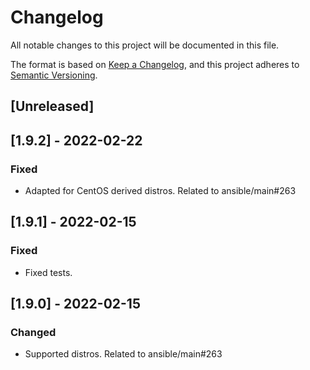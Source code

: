 # Changelog
All notable changes to this project will be documented in this file.

The format is based on [Keep a Changelog](https://keepachangelog.com/en/1.0.0/),
and this project adheres to [Semantic Versioning](https://semver.org/spec/v2.0.0.html).

## [Unreleased]

## [1.9.2] - 2022-02-22
### Fixed
- Adapted for CentOS derived distros. Related to ansible/main#263

## [1.9.1] - 2022-02-15
### Fixed
- Fixed tests.

## [1.9.0] - 2022-02-15
### Changed
- Supported distros. Related to ansible/main#263
